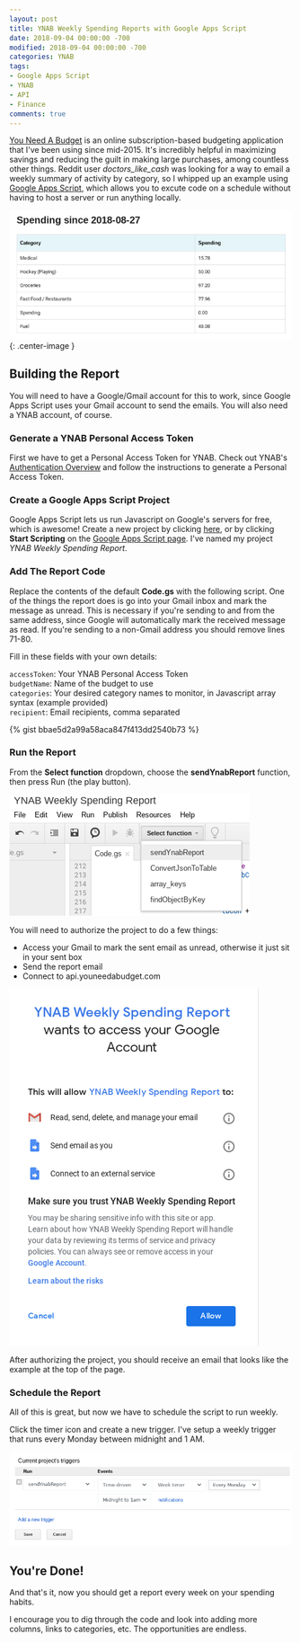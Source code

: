 ```yaml
---
layout: post
title: YNAB Weekly Spending Reports with Google Apps Script
date: 2018-09-04 00:00:00 -700
modified: 2018-09-04 00:00:00 -700
categories: YNAB
tags:
- Google Apps Script
- YNAB
- API
- Finance
comments: true
---
```


[You Need A Budget](https://ynab.com/referral/?ref=YK_lCy_BFqyQo6f0&utm_source=customer_referral) is an online subscription-based budgeting application that I've been using since mid-2015. It's incredibly helpful in maximizing savings and reducing the guilt in making large purchases, among countless other things. Reddit user *doctors_like_cash* was looking for a way to email a weekly summary of activity by category, so I whipped up an example using [Google Apps Script](https://developers.google.com/apps-script/), which allows you to excute code on a schedule without having to host a server or run anything locally.

![Example YNAB spending report](/assets/img/ynab-spending-report-2018-09-03_23-31.png){: .center-image }
<!--more-->

## Building the Report
You will need to have a Google/Gmail account for this to work, since Google Apps Script uses your Gmail account to send the emails. You will also need a YNAB account, of course. 

### Generate a YNAB Personal Access Token
First we have to get a Personal Access Token for YNAB. Check out YNAB's [Authentication Overview](https://api.youneedabudget.com/#authentication-overview) and follow the instructions to generate a Personal Access Token.

### Create a Google Apps Script Project
Google Apps Script lets us run Javascript on Google's servers for free, which is awesome! Create a new project by clicking [here](https://script.google.com/intro), or by clicking **Start Scripting** on the [Google Apps Script page](https://www.google.com/script/start/). I've named my project *YNAB Weekly Spending Report*. 

### Add The Report Code
Replace the contents of the default **Code.gs** with the following script. One of the things the report does is go into your Gmail inbox and mark the message as unread. This is necessary if you're sending to and from the same address, since Google will automatically mark the received message as read. If you're sending to a non-Gmail address you should remove lines 71-80.

Fill in these fields with your own details:  

`accessToken`: Your YNAB Personal Access Token  
`budgetName`: Name of the budget to use  
`categories`: Your desired category names to monitor, in Javascript array syntax (example provided)  
`recipient`: Email recipients, comma separated  

{% gist bbae5d2a99a58aca847f413dd2540b73 %}

### Run the Report
From the **Select function** dropdown, choose the **sendYnabReport** function, then press Run (the play button).

![Select function](/assets/img/select-function-2018-09-04_00-36.png)


You will need to authorize the project to do a few things:

* Access your Gmail to mark the sent email as unread, otherwise it just sit in your sent box
* Send the report email
* Connect to api.youneedabudget.com

![Permissions request](/assets/img/permissions-2018-09-04_00-43.png)

After authorizing the project, you should receive an email that looks like the example at the top of the page. 

### Schedule the Report
All of this is great, but now we have to schedule the script to run weekly. 

Click the timer icon and create a new trigger. I've setup a weekly trigger that runs every Monday between midnight and 1 AM.

![Project triggers](/assets/img/triggers-2018-09-04_00-56.png)

## You're Done!
And that's it, now you should get a report every week on your spending habits. 

I encourage you to dig through the code and look into adding more columns, links to categories, etc. The opportunities are endless.
